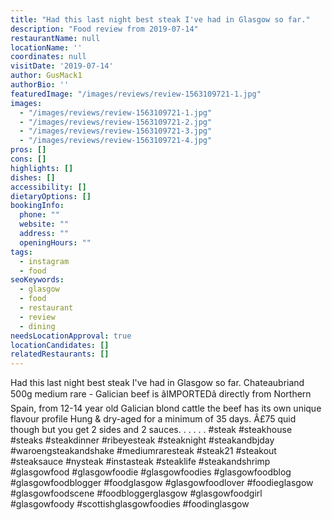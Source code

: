 ```yaml
---
title: "Had this last night best steak I've had in Glasgow so far."
description: "Food review from 2019-07-14"
restaurantName: null
locationName: ''
coordinates: null
visitDate: '2019-07-14'
author: GusMack1
authorBio: ''
featuredImage: "/images/reviews/review-1563109721-1.jpg"
images:
  - "/images/reviews/review-1563109721-1.jpg"
  - "/images/reviews/review-1563109721-2.jpg"
  - "/images/reviews/review-1563109721-3.jpg"
  - "/images/reviews/review-1563109721-4.jpg"
pros: []
cons: []
highlights: []
dishes: []
accessibility: []
dietaryOptions: []
bookingInfo:
  phone: ""
  website: ""
  address: ""
  openingHours: ""
tags:
  - instagram
  - food
seoKeywords:
  - glasgow
  - food
  - restaurant
  - review
  - dining
needsLocationApproval: true
locationCandidates: []
relatedRestaurants: []
---
```


Had this last night best steak I've had in Glasgow so far. Chateaubriand 500g medium rare - Galician beef is âIMPORTEDâ directly from Northern Spain, from 12-14 year old Galician blond cattle the beef has its own unique flavour profile Hung & dry-aged for a minimum of 35 days. Â£75 quid though but you get 2 sides and 2 sauces. .
.
.
.
.
#steak #steakhouse #steaks #steakdinner #ribeyesteak #steaknight #steakandbjday #waroengsteakandshake #mediumraresteak #steak21 #steakout #steaksauce #nysteak #instasteak #steaklife #steakandshrimp #glasgowfood #glasgowfoodie #glasgowfoodies #glasgowfoodblog #glasgowfoodblogger #foodglasgow #glasgowfoodlover #foodieglasgow #glasgowfoodscene #foodbloggerglasgow #glasgowfoodgirl #glasgowfoody #scottishglasgowfoodies #foodinglasgow